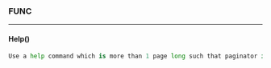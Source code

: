 ### FUNC

---

#### Help()

```py
Use a help command which is more than 1 page long such that paginator is invoked, then use :e to examine and then enter flag.txt to view the contents of the flag.
```

